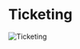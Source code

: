 # Ticketing

![Ticketing](https://github.com/Iqbaal230902/Ticketing/assets/95160015/902bfdc4-3724-4935-a046-94d366120296)
